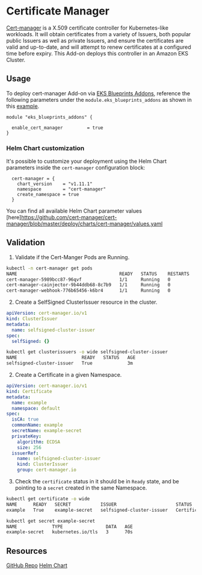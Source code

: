 # Certificate Manager

[Cert-manager](https://cert-manager.io/) is a X.509 certificate controller for Kubernetes-like workloads. It will obtain certificates from a variety of Issuers, both popular public Issuers as well as private Issuers, and ensure the certificates are valid and up-to-date, and will attempt to renew certificates at a configured time before expiry. This Add-on deploys this controller in an Amazon EKS Cluster.

## Usage

To deploy cert-manager Add-on via [EKS Blueprints Addons](https://github.com/aws-ia/terraform-aws-eks-blueprints-addons), reference the following parameters under the `module.eks_blueprints_addons` as shown in this [example](https://github.com/aws-ia/terraform-aws-eks-blueprints/blob/main/examples/fargate-serverless/main.tf#L114).

```hcl
module "eks_blueprints_addons" {
    
  enable_cert_manager         = true
}
```

### Helm Chart customization

It's possible to customize your deployment using the Helm Chart parameters inside the `cert-manager` configuration block:

```hcl
  cert-manager = {
    chart_version    = "v1.11.1"
    namespace        = "cert-manager"
    create_namespace = true
  }
```

You can find all available Helm Chart parameter values [here]https://github.com/cert-manager/cert-manager/blob/master/deploy/charts/cert-manager/values.yaml

## Validation

1. Validate if the Cert-Manger Pods are Running.

```sh
kubectl -n cert-manager get pods
NAME                                      READY   STATUS    RESTARTS   AGE
cert-manager-5989bcc87-96qvf              1/1     Running   0          2m49s
cert-manager-cainjector-9b44ddb68-8c7b9   1/1     Running   0          2m49s
cert-manager-webhook-776b65456-k6br4      1/1     Running   0          2m49s
```

2. Create a SelfSigned ClusterIssuer resource in the cluster.

```yaml
apiVersion: cert-manager.io/v1
kind: ClusterIssuer
metadata:
  name: selfsigned-cluster-issuer
spec:
  selfSigned: {}
```

```sh
kubectl get clusterissuers -o wide selfsigned-cluster-issuer
NAME                        READY   STATUS   AGE
selfsigned-cluster-issuer   True             3m
```

2. Create a Certificate in a given Namespace.

```yaml
apiVersion: cert-manager.io/v1
kind: Certificate
metadata:
  name: example
  namespace: default
spec:
  isCA: true
  commonName: example
  secretName: example-secret
  privateKey:
    algorithm: ECDSA
    size: 256
  issuerRef:
    name: selfsigned-cluster-issuer
    kind: ClusterIssuer
    group: cert-manager.io
```

3.  Check the `certificate` status in it should be in `Ready` state, and be pointing to a `secret` created in the same Namespace.

```sh
kubectl get certificate -o wide
NAME      READY   SECRET           ISSUER                      STATUS                                          AGE
example   True    example-secret   selfsigned-cluster-issuer   Certificate is up to date and has not expired   44s

kubectl get secret example-secret 
NAME             TYPE                DATA   AGE
example-secret   kubernetes.io/tls   3      70s
```

## Resources

[GitHub Repo](https://github.com/cert-manager/cert-manager)
[Helm Chart](https://github.com/cert-manager/cert-manager/blob/master/deploy/charts/cert-manager/)